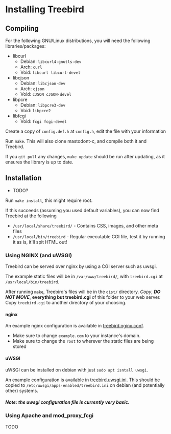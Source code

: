 # Installing Treebird

## Compiling

For the following GNU/Linux distributions, you will need the following libraries/packages:

- libcurl
  - Debian: `libcurl4-gnutls-dev`
  - Arch: `curl`
  - Void: `libcurl libcurl-devel`
- libcjson
  - Debian: `libcjson-dev`
  - Arch: `cjson`
  - Void: `cJSON cJSON-devel`
- libpcre
  - Debian: `libpcre3-dev`
  - Void: `libpcre2`
- libfcgi
  - Void: `fcgi fcgi-devel`

Create a copy of `config.def.h` at `config.h`, edit the file with your information

Run `make`. This will also clone mastodont-c, and compile both it and Treebird.

If you `git pull` any changes, `make update` should be run after updating, as it ensures
the library is up to date.

## Installation

- TODO?

Run `make install`, this might require root.

If this succeeds (assuming you used default variables), you can now find Treebird at the following

- `/usr/local/share/treebird/` - Contains CSS, images, and other meta files
- `/usr/local/bin/treebird` - Regular executable CGI file, test it by running it as is, it'll spit HTML out!

### Using NGINX (and uWSGI)

Treebird can be served over nginx by using a CGI server such as uwsgi.

The example static files will be in `/var/www/treebird/`, with `treebird.cgi` at `/usr/local/bin/treebird`.

After running `make`, Treebird's files will be in the `dist/` directory. _Copy_, ***DO NOT MOVE***, **everything but treebird.cgi** of this folder to your web server. Copy `treebird.cgi` to another directory of your choosing.

#### nginx
An example nginx configuration is available in [treebird.nginx.conf](./sample/treebird.nginx.conf).
* Make sure to change `example.com` to your instance's domain.
* Make sure to change the `root` to wherever the static files are being stored

#### uWSGI
uWSGI can be installed on debian with just `sudo apt isntall uwsgi`.

An example configuration is available in [treebird.uwsgi.ini](./sample/treebird.uwsgi.ini). This should be copied to `/etc/uwsgi/apps-enabled/treebird.ini` on debian (and potentially other) systems.

##### Note: the uwsgi configuration file is currently very basic.

### Using Apache and mod_proxy_fcgi

TODO